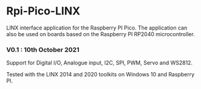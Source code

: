 # Rpi-Pico-LINX
LINX interface application for the Raspberry PI Pico. 
The application can also be used on boards based on the Raspberry PI RP2040 microcontroller.

### V0.1 :         10th October 2021

Support for Digital I/O, Analogue input, I2C, SPI, PWM, Servo and WS2812.

Tested with the LINX 2014 and 2020 toolkits on Windows 10 and Raspberry PI.
